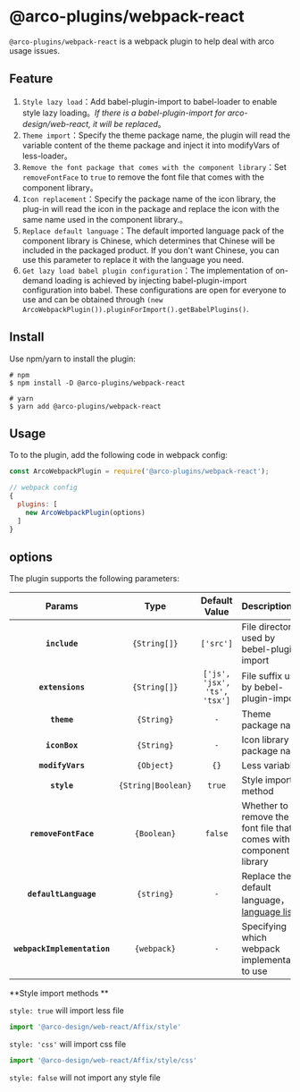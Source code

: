 # @arco-plugins/webpack-react

`@arco-plugins/webpack-react` is a webpack plugin to help deal with arco usage issues. 

## Feature


1. `Style lazy load`：Add babel-plugin-import to babel-loader to enable style lazy loading。*If there is a babel-plugin-import for arco-design/web-react, it will be replaced*。
2. `Theme import`：Specify the theme package name, the plugin will read the variable content of the theme package and inject it into modifyVars of less-loader。
3. `Remove the font package that comes with the component library`：Set `removeFontFace` to `true` to remove the font file that comes with the component library。
4. `Icon replacement`：Specify the package name of the icon library, the plug-in will read the icon in the package and replace the icon with the same name used in the component library.。
5. `Replace default language`：The default imported language pack of the component library is Chinese, which determines that Chinese will be included in the packaged product. If you don't want Chinese, you can use this parameter to replace it with the language you need.
6. `Get lazy load babel plugin configuration`：The implementation of on-demand loading is achieved by injecting babel-plugin-import configuration into babel. These configurations are open for everyone to use and can be obtained through `(new ArcoWebpackPlugin()).pluginForImport().getBabelPlugins()`.

## Install

Use npm/yarn to install the plugin:

```shell
# npm
$ npm install -D @arco-plugins/webpack-react

# yarn
$ yarn add @arco-plugins/webpack-react
```

## Usage

To to the plugin, add the following code in webpack config:

```js
const ArcoWebpackPlugin = require('@arco-plugins/webpack-react');

// webpack config
{
  plugins: [
    new ArcoWebpackPlugin(options)
  ]
}
```
## options

The plugin supports the following parameters:

|Params|Type|Default Value|Description|
|:--:|:--:|:-----:|:----------|
|**`include`**|`{String[]}`|`['src']`|File directory used by bebel-plugin-import|
|**`extensions`**|`{String[]}`|`['js', 'jsx', 'ts', 'tsx']`| File suffix used by bebel-plugin-import |
|**`theme`**|`{String}`|`-`|Theme package name|
|**`iconBox`**|`{String}`|`-`|Icon library package name|
|**`modifyVars`**|`{Object}`|`{}`|Less variables|
|**`style`**|`{String\|Boolean}`|`true`| Style import method|
|**`removeFontFace`**|`{Boolean}`|`false`| Whether to remove the font file that comes with the component library |
|**`defaultLanguage`**|`{string}`|`-`| Replace the default language，[language list](https://arco.design/react/docs/i18n#%E6%94%AF%E6%8C%81%E7%9A%84%E8%AF%AD%E8%A8%80)|
|**`webpackImplementation`**|`{webpack}`|`-`| Specifying which webpack implementation to use |

**Style import methods **

`style: true` will import less file

```js
import '@arco-design/web-react/Affix/style'
```

`style: 'css'` will import css file

```js
import '@arco-design/web-react/Affix/style/css'
```

`style: false` will not import any style file
